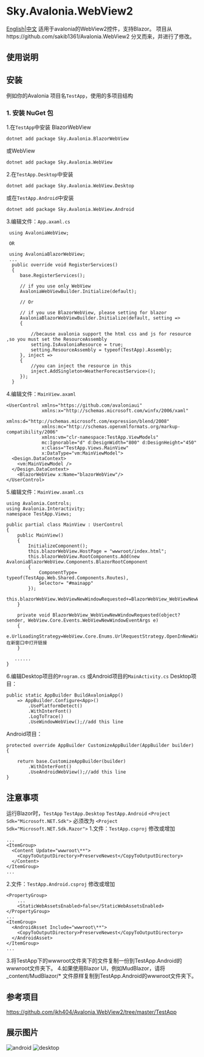 # Sky.Avalonia.WebView2 
[English](README.md)|[中文](README_ZH_CN.md)
适用于avalonia的WebView2控件，支持Blazor。
项目从https://github.com/sakib1361/Avalonia.WebView2 分叉而来，并进行了修改。
## 使用说明
## 安装
例如你的Avalonia 项目名`TestApp`，使用的多项目结构
### 1. 安装 NuGet 包
1.在`TestApp`中安装
BlazorWebView
```
dotnet add package Sky.Avalonia.BlazorWebView
```
或WebView
```
dotnet add package Sky.Avalonia.WebView
```
2.在`TestApp.Desktop`中安装
```
dotnet add package Sky.Avalonia.WebView.Desktop
```
或在`TestApp.Android`中安装
```
dotnet add package Sky.Avalonia.WebView.Android
```
3.编辑文件：`App.axaml.cs`
```
 using AvaloniaWebView;

 OR

 using AvaloniaBlazorWebView;
 ...
  public override void RegisterServices()
  {
     base.RegisterServices();
     
     // if you use only WebView  
     AvaloniaWebViewBuilder.Initialize(default);

     // Or
 
     // if you use BlazorWebView, please setting for blazor 
     AvaloniaBlazorWebViewBuilder.Initialize(default, setting =>
     {

         //because avalonia support the html css and js for resource ,so you must set the ResourceAssembly 
         setting.IsAvaloniaResource = true;
         setting.ResourceAssembly = typeof(TestApp).Assembly;
     }, inject =>
     {
         //you can inject the resource in this
         inject.AddSingleton<WeatherForecastService>();
     });
  }
```
4.编辑文件：`MainView.axaml` 

```
<UserControl xmlns="https://github.com/avaloniaui"
             xmlns:x="http://schemas.microsoft.com/winfx/2006/xaml"
             xmlns:d="http://schemas.microsoft.com/expression/blend/2008"
             xmlns:mc="http://schemas.openxmlformats.org/markup-compatibility/2006"
             xmlns:vm="clr-namespace:TestApp.ViewModels"
             mc:Ignorable="d" d:DesignWidth="800" d:DesignHeight="450"
             x:Class="TestApp.Views.MainView"
             x:DataType="vm:MainViewModel">
  <Design.DataContext>
    <vm:MainViewModel />
  </Design.DataContext>
	<BlazorWebView x:Name="blazorWebView"/>
</UserControl>
```
5.编辑文件：`MainView.axaml.cs` 

```
using Avalonia.Controls;
using Avalonia.Interactivity;
namespace TestApp.Views;

public partial class MainView : UserControl
{
    public MainView()
    {
        InitializeComponent();
        this.blazorWebView.HostPage = "wwwroot/index.html";
        this.blazorWebView.RootComponents.Add(new AvaloniaBlazorWebView.Components.BlazorRootComponent
        {
            ComponentType= typeof(TestApp.Web.Shared.Components.Routes),
            Selector= "#mainapp"
        });
        this.blazorWebView.WebViewNewWindowRequested+=BlazorWebView_WebViewNewWindowRequested;
    }

    private void BlazorWebView_WebViewNewWindowRequested(object? sender, WebView.Core.Events.WebViewNewWindowEventArgs e)
    {
        e.UrlLoadingStrategy=WebView.Core.Enums.UrlRequestStrategy.OpenInNewWindow;//在新窗口中打开链接
    }

   ......
}
```
6.编辑Desktop项目的`Program.cs` 或Android项目的`MainActivity.cs`
Desktop项目：
```
public static AppBuilder BuildAvaloniaApp()
    => AppBuilder.Configure<App>()
        .UsePlatformDetect()
        .WithInterFont()
        .LogToTrace()
        .UseWindowWebView();//add this line
```
Android项目：
```
protected override AppBuilder CustomizeAppBuilder(AppBuilder builder)
{
    
    return base.CustomizeAppBuilder(builder)
        .WithInterFont()
        .UseAndroidWebView();//add this line
}
```
## 注意事项
运行Blazor时，`TestApp` `TestApp.Desktop` `TestApp.Android` `<Project Sdk="Microsoft.NET.Sdk">` 必须改为 `<Project Sdk="Microsoft.NET.Sdk.Razor">`
1.文件：`TestApp.csproj` 修改或增加
```
...
<ItemGroup>
  <Content Update="wwwroot\**">
    <CopyToOutputDirectory>PreserveNewest</CopyToOutputDirectory>
  </Content>
</ItemGroup>
...
```
2.文件：`TestApp.Android.csproj` 修改或增加

```
<PropertyGroup>
    ...
    <StaticWebAssetsEnabled>false</StaticWebAssetsEnabled>
</PropertyGroup>
...
<ItemGroup>
  <AndroidAsset Include="wwwroot\**">
    <CopyToOutputDirectory>PreserveNewest</CopyToOutputDirectory>
  </AndroidAsset>
</ItemGroup>
...
```
3.将TestApp下的wwwroot文件夹下的文件复制一份到TestApp.Android的wwwroot文件夹下。
4.如果使用Blazor UI，例如MudBlazor，请将_content/MudBlazor/* 文件原样复制到TestApp.Android的wwwroot文件夹下。

## 参考项目
https://github.com/jkh404/Avalonia.WebView2/tree/master/TestApp
## 展示图片

![android](android.png)
![desktop](desktop.png)